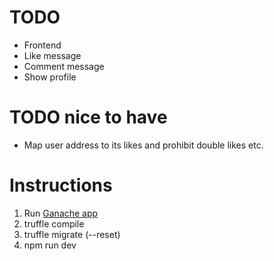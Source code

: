 # TODO
- Frontend
- Like message
- Comment message
- Show profile

# TODO nice to have
- Map user address to its likes and prohibit double likes etc.


# Instructions
1. Run [Ganache app](http://truffleframework.com/ganache/)
2. truffle compile
3. truffle migrate (--reset)
4. npm run dev